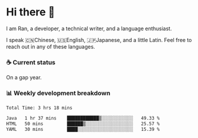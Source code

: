 # Hi there 👋

I am Ran, a developer, a technical writer, and a language enthusiast.

I speak 🇨🇳Chinese, 🇺🇸English, 🇯🇵Japanese, and a little Latin. Feel free to reach out in any of these languages.

<!-- [LinkedIn]() | [Twitter]() | [📧]() -->

### ☕ Current status

On a gap year.

### 📊 Weekly development breakdown

<!--START_SECTION:waka-->

```txt
Total Time: 3 hrs 18 mins

Java   1 hr 37 mins    ████████████▒░░░░░░░░░░░░   49.33 %
HTML   50 mins         ██████▒░░░░░░░░░░░░░░░░░░   25.57 %
YAML   30 mins         ████░░░░░░░░░░░░░░░░░░░░░   15.39 %
```

<!--END_SECTION:waka-->
